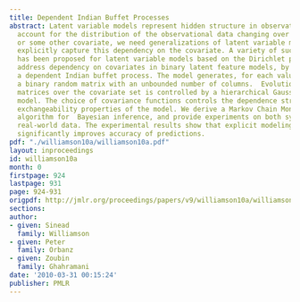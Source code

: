 ```yaml
---
title: Dependent Indian Buffet Processes
abstract: Latent variable models represent hidden structure in observational data.To
  account for the distribution of the observational data changing over time, space
  or some other covariate, we need generalizations of latent variable models that
  explicitly capture this dependency on the covariate. A variety of such generalizations
  has been proposed for latent variable models based on the Dirichlet process. We
  address dependency on covariates in binary latent feature models, by introducing
  a dependent Indian buffet process. The model generates, for each value of the covariate,
  a binary random matrix with an unbounded number of columns.  Evolution of the binary
  matrices over the covariate set is controlled by a hierarchical Gaussian process
  model. The choice of covariance functions controls the dependence structure and
  exchangeability properties of the model. We derive a Markov Chain Monte Carlo sampling
  algorithm for  Bayesian inference, and provide experiments on both synthetic and
  real-world data. The experimental results show that explicit modeling of dependencies
  significantly improves accuracy of predictions.
pdf: "./williamson10a/williamson10a.pdf"
layout: inproceedings
id: williamson10a
month: 0
firstpage: 924
lastpage: 931
page: 924-931
origpdf: http://jmlr.org/proceedings/papers/v9/williamson10a/williamson10a.pdf
sections: 
author:
- given: Sinead
  family: Williamson
- given: Peter
  family: Orbanz
- given: Zoubin
  family: Ghahramani
date: '2010-03-31 00:15:24'
publisher: PMLR
---
```

